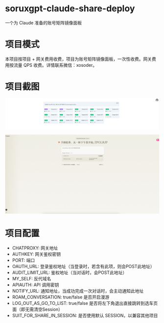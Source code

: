 # soruxgpt-claude-share-deploy
一个为 Claude 准备的账号矩阵镜像面板

# 项目模式

本项目按项目 + 网关费用收费，项目为账号矩阵镜像面板，一次性收费。网关费用按流量 QPS 收费。详情联系微信：xosoder。

# 项目截图

![首页截图](./img/1.png)

![使用截图](./img/2.png)

# 项目配置

- CHATPROXY: 网关地址
- AUTHKEY: 网关鉴权密钥
- PORT: 端口
- OAUTH_URL: 登录鉴权地址（当登录时，若含有此项，则会POST此地址）
- AUDIT_LIMIT_URL: 鉴权地址（当对话时，会POST此地址）
- MY_SELF: 反代域名
- APIAUTH: API 调用密钥
- NOTIFY_URL: 通知地址，当成功完成一次对话时，会主动通知此地址
- ROAM_CONVERSATION: true/false 是否开启漫游
- LOG_OUT_AS_GO_TO_LIST: true/false 是否将左下角退出直接跳转到选车页面（即无需清空Session）
- SUIT_FOR_SHARE_IN_SESSION: 是否使用默认 SESSION，以兼容其他项目
